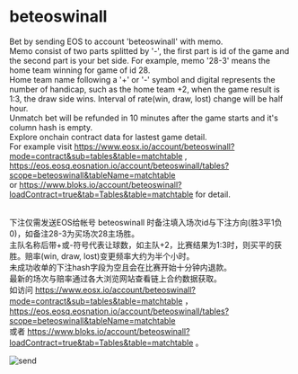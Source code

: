 # beteoswinall
Bet by sending EOS to account 'beteoswinall' with memo. <br>
Memo consist of two parts splitted by '-', the first part is id of the game and the second part is your bet side. For example, memo '28-3' means the home team winning for game of id 28.<br>
Home team name following a '+' or '-' symbol and digital represents the number of handicap, such as the home team +2, when the game result is 1:3, the draw side wins. Interval of rate(win, draw, lost) change will be half hour.<br>
Unmatch bet will be refunded in 10 minutes after the game starts and it's column hash is empty. <br>
Explore onchain contract data for lastest game detail. <br>
For example visit https://www.eosx.io/account/beteoswinall?mode=contract&sub=tables&table=matchtable , <br> https://eos.eosq.eosnation.io/account/beteoswinall/tables?scope=beteoswinall&tableName=matchtable <br> or https://www.bloks.io/account/beteoswinall?loadContract=true&tab=Tables&table=matchtable for detail.<br>
<br>

下注仅需发送EOS给帐号 beteoswinall 时备注填入场次id与下注方向(胜3平1负0)，如备注28-3为买场次28主场胜。<br>
主队名称后带+或-符号代表让球数，如主队+2，比赛结果为1:3时，则买平的获胜。赔率(win, draw, lost)变更频率大约为半个小时。<br>
未成功收单的下注hash字段为空且会在比赛开始十分钟内退款。<br>
最新的场次与赔率通过各大浏览网站查看链上合约数据获取。<br>
如访问 https://www.eosx.io/account/beteoswinall?mode=contract&sub=tables&table=matchtable ，<br> https://eos.eosq.eosnation.io/account/beteoswinall/tables?scope=beteoswinall&tableName=matchtable <br> 或者 https://www.bloks.io/account/beteoswinall?loadContract=true&tab=Tables&table=matchtable 。<br>


![send](https://user-images.githubusercontent.com/101385969/160788366-74c08b30-8f6b-4dc8-98d5-e4a8bf81cd7b.png)
